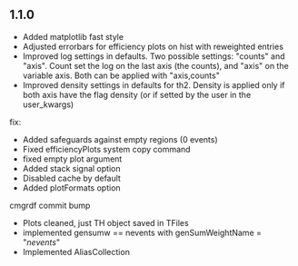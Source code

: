 ## 1.1.0
- Added matplotlib fast style
- Adjusted errorbars for efficiency plots on hist with reweighted entries
- Improved log settings in defaults. Two possible settings: "counts" and "axis". Count set the log on the last axis (the counts), and "axis" on the variable axis. Both can be applied with "axis,counts"
- Improved density settings in defaults for th2. Density is applied only if both axis have the flag density (or if setted by the user in the user_kwargs)

fix:
- Added safeguards against empty regions (0 events)
- Fixed efficiencyPlots system copy command
- fixed empty plot argument
- Added stack signal option
- Disabled cache by default
- Added plotFormats option

cmgrdf commit bump
- Plots cleaned, just TH object saved in TFiles
- implemented gensumw == nevents with genSumWeightName = "_nevents_"
- Implemented AliasCollection